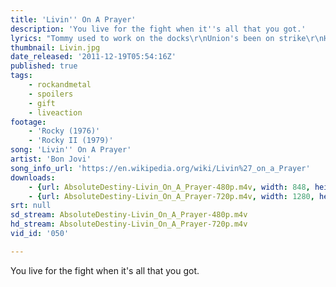 ```yaml
---
title: 'Livin'' On A Prayer'
description: 'You live for the fight when it''s all that you got.'
lyrics: "Tommy used to work on the docks\r\nUnion's been on strike\r\nHe's down on his luck...it's tough, so tough\r\nGina works the diner all day\r\nWorking for her man, she brings home her pay\r\nFor love - for love\r\n\r\nShe says: We've got to hold on to what we've got\r\nIt doesn't make a difference\r\nIf we make it or not\r\nWe've got each other and that's a lot\r\nFor love - we'll give it a shot\r\n\r\nOhh We're half way there\r\nWoah Livin' on a prayer\r\nTake my hand and we'll make it - I swear\r\nWoah Livin' on a prayer\r\n\r\nTommy's got his six string in hock\r\nNow he's holding in what he used\r\nTo make it talk - so tough, it's tough\r\nGina dreams of running away\r\nWhen she cries in the night\r\nTommy whispers: Baby it's okay, someday\r\n\r\nWe've got to hold on to what we've got\r\n'Cause it doesn't make a difference\r\nIf we make it or not\r\nWe've got each other and that's a lot\r\nFor love - we'll give it a shot\r\n\r\nOhh We're half way there\r\nWoah Livin' on a prayer\r\nTake my hand and we'll make it - I swear\r\nWoah Livin' on a prayer\r\nLivin' on a prayer\r\n\r\nWe've got to hold on ready or not\r\nYou live for the fight when thats all that you've got\r\n\r\nOhh We're half way there\r\nWoah Livin' on a prayer\r\nTake my hand and we'll make it - I swear\r\nWoah Livin' on a prayer "
thumbnail: Livin.jpg
date_released: '2011-12-19T05:54:16Z'
published: true
tags:
    - rockandmetal
    - spoilers
    - gift
    - liveaction
footage:
    - 'Rocky (1976)'
    - 'Rocky II (1979)'
song: 'Livin'' On A Prayer'
artist: 'Bon Jovi'
song_info_url: 'https://en.wikipedia.org/wiki/Livin%27_on_a_Prayer'
downloads:
    - {url: AbsoluteDestiny-Livin_On_A_Prayer-480p.m4v, width: 848, height: 464, mimetype: video/mp4}
    - {url: AbsoluteDestiny-Livin_On_A_Prayer-720p.m4v, width: 1280, height: 688, mimetype: video/mp4}
srt: null
sd_stream: AbsoluteDestiny-Livin_On_A_Prayer-480p.m4v
hd_stream: AbsoluteDestiny-Livin_On_A_Prayer-720p.m4v
vid_id: '050'

---
```

You live for the fight when it's all that you got.